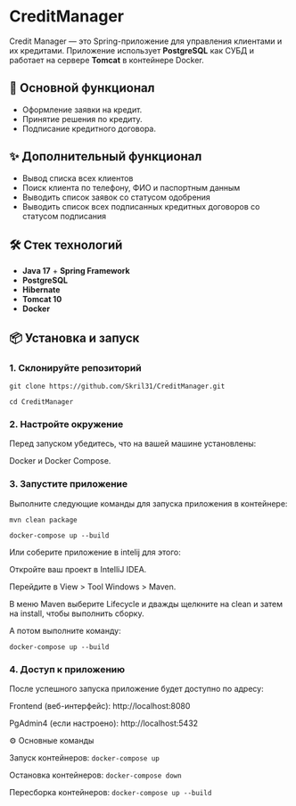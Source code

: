 # CreditManager
Credit Manager — это Spring-приложение для управления клиентами и их кредитами. Приложение использует **PostgreSQL** как СУБД и работает на сервере **Tomcat** в контейнере Docker.

## 🚀 Основной функционал
- Оформление заявки на кредит.
- Принятие решения по кредиту.
- Подписание кредитного договора.
## ✨ Дополнительный функционал
- Вывод списка всех клиентов
- Поиск клиента по телефону, ФИО и паспортным данным
- Выводить список заявок со статусом одобрения
- Выводить список всех подписанных кредитных договоров со статусом подписания

## 🛠️ Стек технологий
- **Java 17** + **Spring Framework**
- **PostgreSQL**
- **Hibernate**
- **Tomcat 10**
- **Docker**

## 📦 Установка и запуск

### 1. Склонируйте репозиторий
```git clone https://github.com/Skril31/CreditManager.git```

```cd CreditManager```
### 2. Настройте окружение
Перед запуском убедитесь, что на вашей машине установлены:

Docker и Docker Compose.
### 3. Запустите приложение
Выполните следующие команды для запуска приложения в контейнере:

```mvn clean package```

```docker-compose up --build```

Или соберите приложение в intelij для этого:

Откройте ваш проект в IntelliJ IDEA.

Перейдите в View > Tool Windows > Maven.

В меню Maven выберите Lifecycle и дважды щелкните на clean и затем на install, чтобы выполнить сборку.

А потом выполните команду:

```docker-compose up --build```

### 4. Доступ к приложению
После успешного запуска приложение будет доступно по адресу:

Frontend (веб-интерфейс): http://localhost:8080

PgAdmin4 (если настроено): http://localhost:5432

⚙️ Основные команды

Запуск контейнеров:
```docker-compose up```

Остановка контейнеров:
```docker-compose down```

Пересборка контейнеров:
```docker-compose up --build```
